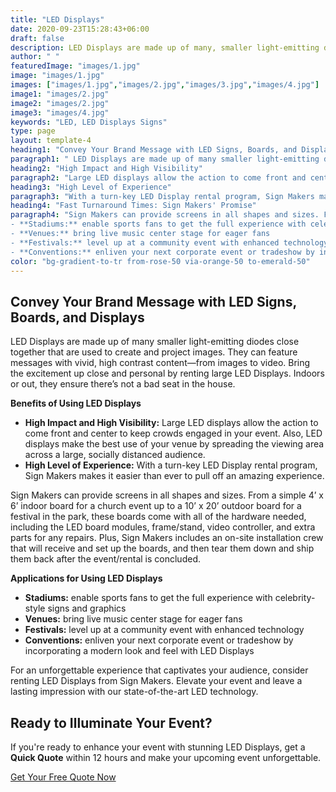 ```yaml
---
title: "LED Displays"
date: 2020-09-23T15:28:43+06:00
draft: false
description: LED Displays are made up of many, smaller light-emitting diodes close together that are used to create and project images. They can feature messages with vivid, high contrast content—from images to video.
author: " "
featuredImage: "images/1.jpg"
image: "images/1.jpg"
images: ["images/1.jpg","images/2.jpg","images/3.jpg","images/4.jpg"]
image1: "images/2.jpg"
image2: "images/2.jpg"
image3: "images/4.jpg"
keywords: "LED, LED Displays Signs"
type: page
layout: template-4
heading1: "Convey Your Brand Message with LED Signs, Boards, and Displays"
paragraph1: " LED Displays are made up of many smaller light-emitting diodes close together that are used to create and project images. They can feature messages with vivid, high contrast content—from images to video. Bring the excitement up close and personal by renting large LED Displays. Indoors or out, they ensure there’s not a bad seat in the house. "
heading2: "High Impact and High Visibility"
paragraph2: "Large LED displays allow the action to come front and center to keep crowds engaged in your event. Also, LED displays make the best use of your venue by spreading the viewing area across a large, socially distanced audience."
heading3: "High Level of Experience"
paragraph3: "With a turn-key LED Display rental program, Sign Makers makes it easier than ever to pull off an amazing experience."
heading4: "Fast Turnaround Times: Sign Makers' Promise"
paragraph4: "Sign Makers can provide screens in all shapes and sizes. From a simple 4’ x 6’ indoor board for a church event up to a 10’ x 20’ outdoor board for a festival in the park, these boards come with all of the hardware needed, including the LED board modules, frame/stand, video controller, and extra parts for any repairs. Plus, Sign Makers includes an on-site installation crew that will receive and set up the boards, and then tear them down and ship them back after the event/rental is concluded.Applications for Using LED Displays
- **Stadiums:** enable sports fans to get the full experience with celebrity-style signs and graphics
- **Venues:** bring live music center stage for eager fans
- **Festivals:** level up at a community event with enhanced technology
- **Conventions:** enliven your next corporate event or tradeshow by incorporating a modern look and feel with LED Displays. For an unforgettable experience that captivates your audience, consider renting LED Displays from Sign Makers. Elevate your event and leave a lasting impression with our state-of-the-art LED technology."
color: "bg-gradient-to-tr from-rose-50 via-orange-50 to-emerald-50"
---
```



## Convey Your Brand Message with LED Signs, Boards, and Displays

LED Displays are made up of many smaller light-emitting diodes close together that are used to create and project images. They can feature messages with vivid, high contrast content—from images to video. Bring the excitement up close and personal by renting large LED Displays. Indoors or out, they ensure there’s not a bad seat in the house.

**Benefits of Using LED Displays**
- **High Impact and High Visibility:** Large LED displays allow the action to come front and center to keep crowds engaged in your event. Also, LED displays make the best use of your venue by spreading the viewing area across a large, socially distanced audience.
- **High Level of Experience:** With a turn-key LED Display rental program, Sign Makers makes it easier than ever to pull off an amazing experience.

Sign Makers can provide screens in all shapes and sizes. From a simple 4’ x 6’ indoor board for a church event up to a 10’ x 20’ outdoor board for a festival in the park, these boards come with all of the hardware needed, including the LED board modules, frame/stand, video controller, and extra parts for any repairs. Plus, Sign Makers includes an on-site installation crew that will receive and set up the boards, and then tear them down and ship them back after the event/rental is concluded.

**Applications for Using LED Displays**
- **Stadiums:** enable sports fans to get the full experience with celebrity-style signs and graphics
- **Venues:** bring live music center stage for eager fans
- **Festivals:** level up at a community event with enhanced technology
- **Conventions:** enliven your next corporate event or tradeshow by incorporating a modern look and feel with LED Displays

For an unforgettable experience that captivates your audience, consider renting LED Displays from Sign Makers. Elevate your event and leave a lasting impression with our state-of-the-art LED technology.

## Ready to Illuminate Your Event?

If you're ready to enhance your event with stunning LED Displays, get a **Quick Quote** within 12 hours and make your upcoming event unforgettable.

[Get Your Free Quote Now](/book-consultation/)
